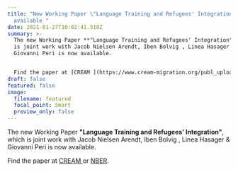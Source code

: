 ```yaml
---
title: "New Working Paper \"Language Training and Refugees' Integration\" now
  available "
date: 2021-01-27T10:02:41.518Z
summary: >-
  The new Working Paper **"Language Training and Refugees' Integration"**, which
  is joint work with Jacob Nielsen Arendt, Iben Bolvig , Linea Hasager &
  Giovanni Peri is now available. 


  Find the paper at [CREAM ](https://www.cream-migration.org/publ_uploads/CDP_04_21.pdf)or [NBER](https://www.nber.org/papers/w26834)
draft: false
featured: false
image:
  filename: featured
  focal_point: Smart
  preview_only: false
---
```

The new Working Paper **"Language Training and Refugees' Integration"**, which is joint work with Jacob Nielsen Arendt, Iben Bolvig , Linea Hasager & Giovanni Peri is now available. 

Find the paper at [CREAM ](https://www.cream-migration.org/publ_uploads/CDP_04_21.pdf)or [NBER](https://www.nber.org/papers/w26834).